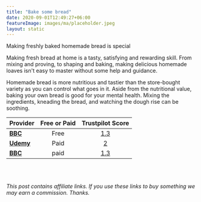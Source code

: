 ```yaml
---
title: "Bake some bread"
date: 2020-09-01T12:49:27+06:00
featureImage: images/ma/placeholder.jpeg
layout: static
---
```


Making freshly baked homemade bread is special

Making fresh bread at home is a tasty, satisfying and rewarding skill. From mixing and proving, to shaping and baking, making delicious homemade loaves isn't easy to master without some help and guidance.

Homemade bread is more nutritious and tastier than the store-bought variety as you can control what goes in it. Aside from the nutritional value, baking your own bread is good for your mental health. Mixing the ingredients, kneading the bread, and watching the dough rise can be soothing.

| Provider      | Free or Paid  |  Trustpilot Score  |
| :-----------          | :--------------:      |  :--------------:         |
| [**BBC**](https://www.bbcgoodfood.com/howto/guide/6-steps-brilliant-bread) | Free | [1.3](https://www.trustpilot.com/review/www.bbc.co.uk) | 
| [**Udemy**](https://www.udemy.com/topic/bread-baking/) | Paid | [2](https://uk.trustpilot.com/review/udemy.com) | 
| [**BBC**](https://www.bbcmaestro.com/courses/richard-bertinet/bread-making) | paid | [1.3](https://www.trustpilot.com/review/www.bbc.co.uk) | 
  

<br/><br/>

*This post contains affiliate links. If you use these links to buy something we may
earn a commission. Thanks.*







